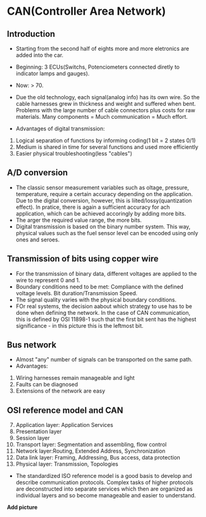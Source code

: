 # CAN(Controller Area Network)

## Introduction
- Starting from the second half of eights more and more eletronics are added into the car.
- Beginning: 3 ECUs(Switchs, Potenciometers connected diretly to indicator lamps and gauges).
- Now: > 70.
- Due the old technology, each signal(analog info) has its own wire. So the cable harnesses grew in thickness and weight and suffered when bent. Problems with the large number of cable connectors plus costs for raw materials. Many components = Much communication = Much effort.

 - Advantages of digital transmission:
1. Logical separation of functions by informing coding(1 bit = 2 states 0/1)
2. Medium is shared in time for several functions and used more efficiently
3. Easier physical troubleshooting(less "cables")

## A/D conversion 
- The classic sensor measurement variables such as oltage, pressure, temperature, require a certain accuracy depending on the application. Due to the digital conversion, however, this is liited/lossy(quantization effect). In pratice, there is again a sufficient accuracy for ach application, which can be achieved accoringly by adding more bits.
- The arger the required value range, the more bits.
- Digital transmission is based on the binary number system. This way, physical values such as the fuel sensor level can be encoded using only ones and seroes.

## Transmission of bits using copper wire
- For the transmission of binary data, different voltages are applied to the wire to represent 0 and 1.
- Boundary conditions need to be met: Compliance with the defined voltage levels. Bit duration/Transmission Speed.
- The signal quality varies with the physical boundary conditions.
- FOr real systems, the decision aabout which strategy to use has to be done when defining the network. In the case of CAN communication, this is defined by OSI 11898-1 such that the first bit sent has the highest significance - in this picture this is the leftmost bit.

## Bus network
- Almost "any" number of signals can be transported on the same path.
- Advantages:
1. Wiring harnesses remain manageable and light
2. Faults can be diagnosed
3. Extensions of the network are easy

## OSI reference model and CAN
7. Application layer: Application Services
6. Presentation layer
5. Session layer
4. Transport layer: Segmentation and assembling, flow control
3. Network layer:Routing, Extended Address, Synchronization
2. Data link layer: Framing, Addressing, Bus access, data protection
1. Physical layer: Transmission, Topologies

- The standardized ISO reference model is a good basis to develop and describe communication protocols. Complex tasks of higher protocols are deconstructed into separate services which then are organized as individual layers and so become manageable and easier to understand.

**Add picture**
